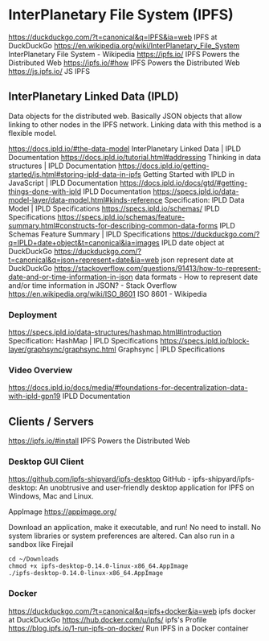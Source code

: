 # InterPlanetary File System (IPFS)

https://duckduckgo.com/?t=canonical&q=IPFS&ia=web
IPFS at DuckDuckGo
https://en.wikipedia.org/wiki/InterPlanetary_File_System
InterPlanetary File System - Wikipedia
https://ipfs.io/
IPFS Powers the Distributed Web
https://ipfs.io/#how
IPFS Powers the Distributed Web
https://js.ipfs.io/
JS IPFS

## InterPlanetary Linked Data (IPLD)

Data objects for the distributed web. Basically JSON objects that allow linking to other nodes in the IPFS network. Linking data with this method is a flexible model.

https://docs.ipld.io/#the-data-model
InterPlanetary Linked Data | IPLD Documentation
https://docs.ipld.io/tutorial.html#addressing
Thinking in data structures | IPLD Documentation
https://docs.ipld.io/getting-started/js.html#storing-ipld-data-in-ipfs
Getting Started with IPLD in JavaScript | IPLD Documentation
https://docs.ipld.io/docs/gtd/#getting-things-done-with-ipld
IPLD Documentation
https://specs.ipld.io/data-model-layer/data-model.html#kinds-reference
Specification: IPLD Data Model | IPLD Specifications
https://specs.ipld.io/schemas/
IPLD Specifications
https://specs.ipld.io/schemas/feature-summary.html#constructs-for-describing-common-data-forms
IPLD Schemas Feature Summary | IPLD Specifications
https://duckduckgo.com/?q=IPLD+date+object&t=canonical&ia=images
IPLD date object at DuckDuckGo
https://duckduckgo.com/?t=canonical&q=json+represent+date&ia=web
json represent date at DuckDuckGo
https://stackoverflow.com/questions/91413/how-to-represent-date-and-or-time-information-in-json
data formats - How to represent date and/or time information in JSON? - Stack Overflow
https://en.wikipedia.org/wiki/ISO_8601
ISO 8601 - Wikipedia

### Deployment

https://specs.ipld.io/data-structures/hashmap.html#introduction
Specification: HashMap | IPLD Specifications
https://specs.ipld.io/block-layer/graphsync/graphsync.html
Graphsync | IPLD Specifications

### Video Overview

https://docs.ipld.io/docs/media/#foundations-for-decentralization-data-with-ipld-gpn19
IPLD Documentation

## Clients / Servers

https://ipfs.io/#install
IPFS Powers the Distributed Web

### Desktop GUI Client

https://github.com/ipfs-shipyard/ipfs-desktop
GitHub - ipfs-shipyard/ipfs-desktop: An unobtrusive and user-friendly desktop application for IPFS on Windows, Mac and Linux.

AppImage
https://appimage.org/

Download an application, make it executable, and run! No need to install. No system libraries or system preferences are altered. Can also run in a sandbox like Firejail

```
cd ~/Downloads
chmod +x ipfs-desktop-0.14.0-linux-x86_64.AppImage
./ipfs-desktop-0.14.0-linux-x86_64.AppImage
```

### Docker

https://duckduckgo.com/?t=canonical&q=ipfs+docker&ia=web
ipfs docker at DuckDuckGo
https://hub.docker.com/u/ipfs/
ipfs's Profile
https://blog.ipfs.io/1-run-ipfs-on-docker/
Run IPFS in a Docker container
